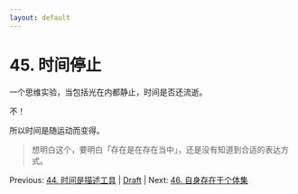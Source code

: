 ```yaml
---
layout: default
---
```

# 45. 时间停止

一个思维实验，当包括光在内都静止，时间是否还流逝。

不！

所以时间是随运动而变得。

> 想明白这个，要明白「存在是在存在当中」，还是没有知道到合适的表达方式。

Previous: [44. 时间是描述工具](44.md) | [Draft](../Draft.md) | Next: [46. 自身存在于个体集](46.md)